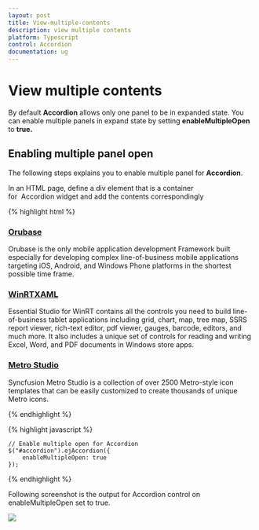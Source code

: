 ```yaml
---
layout: post
title: View-multiple-contents
description: view multiple contents
platform: Typescript
control: Accordion 
documentation: ug
---
```


# View multiple contents

By default **Accordion** allows only one panel to be in expanded state. You can enable multiple panels in expand state by setting **enableMultipleOpen** to **true.**

## Enabling multiple panel open

The following steps explains you to enable multiple panel for **Accordion**.

In an HTML page, define a div element that is a container for  Accordion widget and add the contents correspondingly

{% highlight html %}

   
<div id="accordion" style="width: 500px">
    <h3>
        <a href="#">Orubase</a>
    </h3>
    <div>
        <!-- add accordion contents here to load contents under this header -->
        Orubase is the only mobile application development Framework built especially for developing complex line-of-business mobile applications targeting iOS, Android, and Windows Phone platforms in the shortest possible time frame.
    </div>
    <h3>
        <a href="#">WinRTXAML</a>
    </h3>
    <div>
        <!-- add accordion contents here to load contents under this header -->
        Essential Studio for WinRT contains all the controls you need to build line-of-business tablet applications including grid, chart, map, tree map, SSRS report viewer, rich-text editor, pdf viewer, gauges, barcode, editors, and much more. It also includes a unique set of controls for reading and writing Excel, Word, and PDF documents in Windows store apps.
    </div>
    <h3>
        <a href="#">Metro Studio</a>
    </h3>
    <div>
        <!-- add accordion contents here to load contents under this header -->
        Syncfusion Metro Studio is a collection of over 2500 Metro-style icon templates that can be easily customized to create thousands of unique Metro icons.
    </div>
</div>


{% endhighlight %}

{% highlight javascript %}

    // Enable multiple open for Accordion
    $("#accordion").ejAccordion({
        enableMultipleOpen: true
    });
    
{% endhighlight %}


Following screenshot is the output for Accordion control on enableMultipleOpen set to true.


![](/js/Accordion/View-multiple-contents_images/View-multiple-contents_img1.png)

